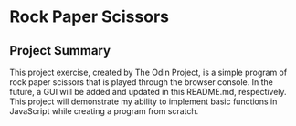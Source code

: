 # Rock Paper Scissors

## Project Summary

This project exercise, created by The Odin Project, is a simple program of rock paper scissors that is played through the browser console. In the future, a GUI will be added and updated in this README.md, respectively. This project will demonstrate my ability to implement basic functions in JavaScript while creating a program from scratch.